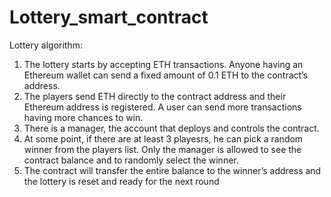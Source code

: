 # Lottery_smart_contract

Lottery algorithm:
1. The lottery starts by accepting ETH transactions. Anyone having an Ethereum wallet can
send a fixed amount of 0.1 ETH to the contract’s address.
2. The players send ETH directly to the contract address and their Ethereum address is
registered. A user can send more transactions having more chances to win.
3. There is a manager, the account that deploys and controls the contract.
4. At some point, if there are at least 3 playesrs, he can pick a random winner from the
players list. Only the manager is allowed to see the contract balance and to randomly
select the winner.
5. The contract will transfer the entire balance to the winner’s address and the lottery is
  reset and ready for the next round
